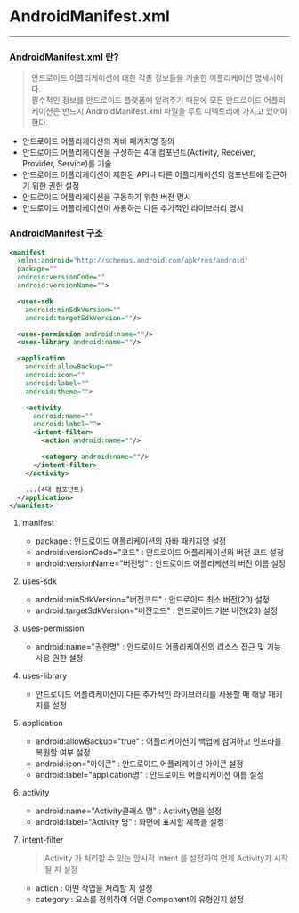 # AndroidManifest.xml
---------------------------------------------------

### AndroidManifest.xml 란?

  > 안드로이드 어플리케이션에 대한 각종 정보들을 기술한 어플리케이션 명세서이다.<br> 필수적인 정보를 안드로이드 플랫폼에 알려주기 때문에 모든 안드로이드 어플리케이션은 반드시 AndroidManifest.xml 파일을 루트 디렉토리에 가지고 있어야 한다.

  - 안드로이드 어플리케이션의 자바 패키지명 정의
  - 안드로이드 어플리케이션을 구성하는 4대 컴포넌트(Activity, Receiver, Provider, Service)를 기술
  - 안드로이드 어플리케이션이 제한된 API나 다른 어플리케이션의 컴포넌트에 접근하기 위한 권한 설정
  - 안드로이드 어플리케이션을 구동하기 위한 버전 명시
  - 안드로이드 어플리케이션이 사용하는 다른 추가적인 라이브러리 명시

### AndroidManifest 구조

  ```xml
  <manifest
    xmlns:android="http://schemas.android.com/apk/res/android"
    package=""
    android:versionCode=""
    android:versionName="">

    <uses-sdk
      android:minSdkVersion=""
      android:targetSdkVersion=""/>

    <uses-permission android:name=""/>
    <uses-library android:name=""/>

    <application
      android:allowBackup=""
      android:icon=""
      android:label=""
      android:theme="">

      <activity
        android:name=""
        android:label="">
        <intent-filter>
          <action android:name=""/>

          <category android:name=""/>
        </intent-filter>
      </activity>

      ...(4대 컴포넌트)
    </application>
  </manifest>
  ```

  1. manifest

      - package : 안드로이드 어플리케이션의 자바 패키지명 설정
      - android:versionCode="코드" : 안드로이드 어플리케이션의 버전 코드 설정
      - android:versionName="버전명" : 안드로이드 어플리케션의 버전 이름 설정

  2. uses-sdk

      - android:minSdkVersion="버전코드" : 안드로이드 최소 버전(20) 설정
      - android:targetSdkVersion="버전코드" : 안드로이드 기본 버전(23) 설정

  3. uses-permission

      - android:name="권한명" : 안드로이드 어플리케이션의 리소스 접근 및 기능 사용 권한 설정

  4. uses-library

      - 안드로이드 어플리케이션이 다른 추가적인 라이브러리를 사용할 때 해당 패키지를 설정

  5. application

      - android:allowBackup="true" : 어플리케이션이 백업에 참여하고 인프라를 복원할 여부 설정
      - android:icon="아이콘" : 안드로이드 어플리케이션 아이콘 설정
      - android:label="application명" : 안드로이드 어플리케이션 이름 설정

  6. activity

      - android:name="Activity클래스 명" : Activity명을 설정
      - android:label="Activity 명" : 화면에 표시할 제목을 설정

  7. intent-filter

      > Activity 가 처리할 수 있는 암시적 Intent 를 설정하여 언제 Activity가 시작될 지 설정

      - action : 어떤 작업을 처리할 지 설정
      - category : 요소를 정의하여 어떤 Component의 유형인지 설정
